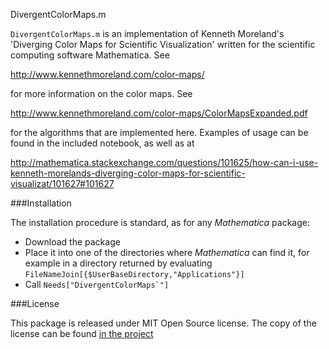 DivergentColorMaps.m

`DivergentColorMaps.m` is an implementation of Kenneth Moreland's 
'Diverging Color Maps for Scientific Visualization' written for the 
scientific computing software Mathematica.  See 

http://www.kennethmoreland.com/color-maps/

for more information on the color maps.  See 

http://www.kennethmoreland.com/color-maps/ColorMapsExpanded.pdf

for the algorithms that are implemented here.  Examples of usage can
be found in the included notebook, as well as at

http://mathematica.stackexchange.com/questions/101625/how-can-i-use-kenneth-morelands-diverging-color-maps-for-scientific-visualizat/101627#101627


###Installation

The installation procedure is standard, as for any *Mathematica*
package:

 - Download the package
 - Place it into one of the directories where *Mathematica* 
can find it, for example in a directory returned by evaluating
`FileNameJoin[{$UserBaseDirectory,"Applications"}]`
 - Call ``Needs["DivergentColorMaps`"]``


###License

This package is released under MIT Open Source license. The copy of the license can be found [in the project](https://github.com/lshifr/CodeFormatter/blob/master/LICENSE) 





